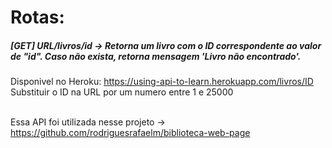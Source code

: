 
# Rotas:<br>

##### [GET] URL/livros/id -> Retorna um livro com o ID correspondente ao valor de "id". Caso não exista, retorna mensagem 'Livro não encontrado'.<br>

Disponivel no Heroku: https://using-api-to-learn.herokuapp.com/livros/ID <br>
Substituir o ID na URL por um numero entre 1 e 25000 <br><br>

Essa API foi utilizada nesse projeto -> https://github.com/rodriguesrafaelm/biblioteca-web-page
